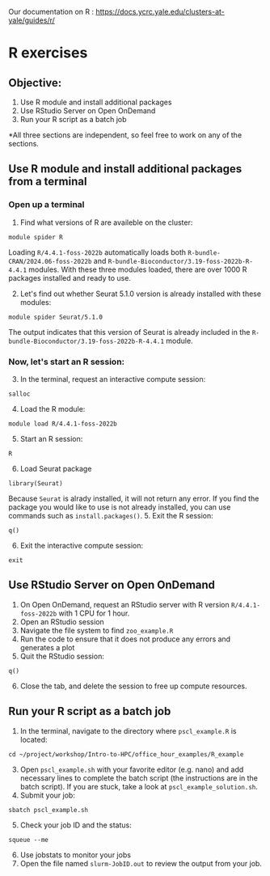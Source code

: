 Our documentation on R : https://docs.ycrc.yale.edu/clusters-at-yale/guides/r/

# R exercises

## Objective:
1. Use R module and install additional packages
2. Use RStudio Server on Open OnDemand
3. Run your R script as a batch job   

*All three sections are independent, so feel free to work on any of the sections. 

## Use R module and install additional packages from a terminal

### Open up a terminal

1. Find what versions of R are availeble on the cluster:
```
module spider R
```
Loading `R/4.4.1-foss-2022b` automatically loads both `R-bundle-CRAN/2024.06-foss-2022b` and `R-bundle-Bioconductor/3.19-foss-2022b-R-4.4.1` modules. With these three modules loaded, there are over 1000 R packages installed and ready to use.

2. Let's find out whether Seurat 5.1.0 version is already installed with these modules:
```
module spider Seurat/5.1.0
```
The output indicates that this version of Seurat is already included in the `R-bundle-Bioconductor/3.19-foss-2022b-R-4.4.1` module.

### Now, let's start an R session:

3. In the terminal, request an interactive compute session:
```
salloc
```
4. Load the R module:
```
module load R/4.4.1-foss-2022b
```
5. Start an R session:
```
R
```
6. Load Seurat package
```
library(Seurat)
```
Because `Seurat` is alrady installed, it will not return any error. If you find the package you would like to use is not already installed, you can use commands such as `install.packages()`. 
5. Exit the R session:
```
q()
```
6. Exit the interactive compute session:
```
exit
```
## Use RStudio Server on Open OnDemand

1. On Open OnDemand, request an RStudio server with R version `R/4.4.1-foss-2022b` with 1 CPU for 1 hour.
2. Open an RStudio session 
3. Navigate the file system to find `zoo_example.R`
4. Run the code to ensure that it does not produce any errors and generates a plot 
5. Quit the RStudio session:
```
q()
```
6. Close the tab, and delete the session to free up compute resources. 

## Run your R script as a batch job 

1. In the terminal, navigate to the directory where `pscl_example.R` is located:
```
cd ~/project/workshop/Intro-to-HPC/office_hour_examples/R_example
```
3. Open `pscl_example.sh` with your favorite editor (e.g. nano) and add necessary lines to complete the batch script (the instructions are in the batch script). If you are stuck, take a look at `pscl_example_solution.sh`.
4. Submit your job:
```
sbatch pscl_example.sh
```
5. Check your job ID and the status:
```
squeue --me
```
6. Use jobstats to monitor your jobs
7. Open the file named `slurm-JobID.out` to review the output from your job.  


